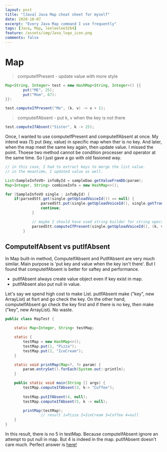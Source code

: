 ```yaml
---
layout: post 
title: "[Java] Java Map cheat sheet for myself"
date: 2020-10-07
excerpt: "Every Java Map command I use frequently"
tags: [Java, Map, leeleelee3264]
feature: /assets/img/Java_logo_icon.png
comments: false
---
```

# Map

> computeIfPresent - update value with more style

```java
Map<String, Integer> test = new HashMap<String, Integer>() {{
		put("ME", 25);
		put("Mom", 67):
}}:

test.computeIfPresent("Me", (k, v) -> v + 1);
```

> computeIfAbsent - put k, v when the key is not there

```java
test.computeIfAbsent("Sister", k -> 25);
```

Once, I wanted to use computeIfPresent and computeIfAbsent at once. My intend was (1) put (key, value) in specific map when ther is no key.  And later, when the map meet the same key again, then update value. I missed the point. Thoese two method cannot be condition processer and operator at the same time. So I just gave a go with old fasioned way. 

```java
// in this case, I had to extract keys to merge the list value.
// in the meantime, I updated value as well. 

List<SampleInfoVO> infoById = sampleDao.getValueFromDb(param); 
Map>Integer, String> combineInfo = new HashMap<>();

for (SampleInfoVO single : infoById) {
	if(parsedStt.get(single.getUploadVoiceId()) == null) {
                parsedStt.put(single.getUploadVoiceId(), single.getTranscript());
                continue;
            }

            // maybe I should have used string builder for string operating
            parsedStt.computeIfPresent(single.getUploadVoiceId(), (k, v) -> v + single.getTranscript());
        }
```

## ComputeIfAbsent vs putIfAbsent

In Map built-in method, ComputeIfAbsent and PutIfAbsent are very much similar. Main purpose is 'put key and value when the key isn't there'. But I found that computeIfAbsent is better for saftey and performance. 

- putIfAbsent always create value object even if key exist in map.
- putIfAbsent also put null in value.

Let's say we spend high cost to make List. putIfAbsent make ("key", new ArrayList) at fisrt and go check the key. On the other hand, computeIfAbsent go check the key first and if there is no key, then make ("key", new ArrayList). No waste. 

```java
public class MapTest {

    static Map<Integer, String> testMap;

    static {
        testMap = new HashMap<>();
        testMap.put(1, "Pizza");
        testMap.put(2, "IceCream");
    }

    static void printMap(Map<?, ?> param) {
        param.entrySet().forEach(System.out::println);
    }

    public static void main(String [] args) {
        testMap.computeIfAbsent(3, k-> "Coffee");
   
        testMap.putIfAbsent(4, null);
        testMap.computeIfAbsent(5, k -> null);

        printMap(testMap);
				// result 1=Pizza 2=IceCream 3=Coffee 4=null
    }
}
```

In this result, there is no 5 in testMap. Because computeIfAbsent ignore an attempt to put null in map. But 4 is indeed in the map. putIfAbsent doesn't care much. Perfect answer is [here!](https://stackoverflow.com/questions/48183999/what-is-the-difference-between-putifabsent-and-computeifabsent-in-java-8-map)
